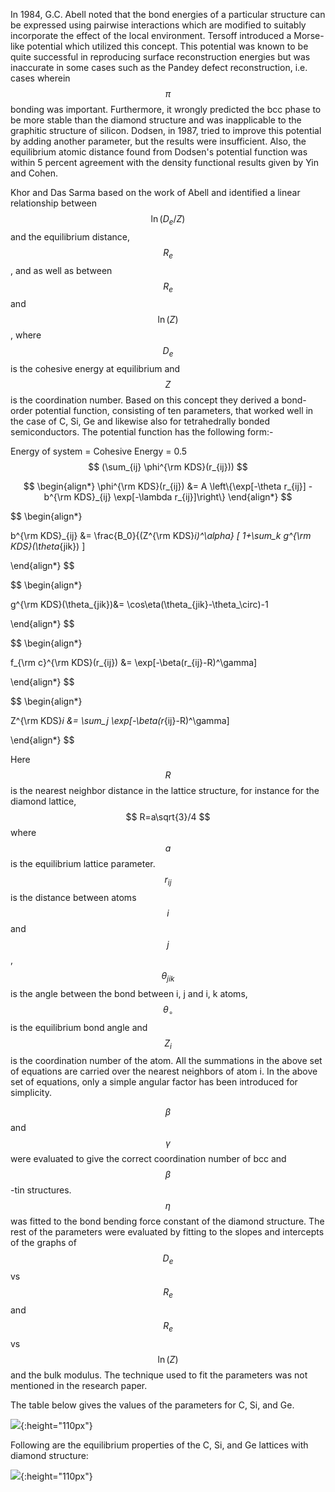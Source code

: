 In 1984, G.C. Abell noted that the bond energies of a particular structure can be expressed using pairwise interactions which are modified to suitably incorporate the effect of the local environment. Tersoff introduced a Morse-like potential which utilized this concept. This potential was known to be quite successful in reproducing surface reconstruction energies but was inaccurate in some cases such as the Pandey defect reconstruction, i.e. cases wherein $$\pi$$ bonding was important. Furthermore, it wrongly predicted the bcc phase to be more stable than the diamond structure and was inapplicable to the graphitic structure of silicon. Dodsen, in 1987, tried to improve this potential by adding another parameter, but the results were insufficient. Also, the equilibrium atomic distance found from Dodsen's potential function was within 5 percent agreement with the density functional results given by Yin and Cohen. 

Khor and Das Sarma based on the work of Abell and identified a linear relationship between $$\ln(D_e/Z)$$ and the equilibrium distance, $$R_e$$, and as well as between $$R_e$$ and $$\ln(Z)$$, where $$D_e$$ is the cohesive energy at equilibrium and $$Z$$ is the coordination number. Based on this concept they derived a bond-order potential function, consisting of ten parameters, that worked well in the case of C, Si, Ge and likewise also for tetrahedrally bonded semiconductors. The potential function has the following form:-

Energy of system = Cohesive Energy = 0.5 $$ (\sum_{ij} \phi^{\rm KDS}(r_{ij})) $$

$$
\begin{align*}
  \phi^{\rm KDS}(r_{ij}) &= A \left\{\exp[-\theta r_{ij}] - b^{\rm KDS}_{ij} \exp[-\lambda r_{ij}]\right\}
\end{align*}
$$

$$
\begin{align*}

b^{\rm KDS}_{ij} &= \frac{B_0}{(Z^{\rm KDS}_i)^\alpha}
[ 1+\sum_k g^{\rm KDS}(\theta_{jik}) ]

\end{align*}
$$

$$
\begin{align*}

g^{\rm KDS}(\theta_{jik})&= \cos\eta(\theta_{jik}-\theta_\circ)-1

\end{align*}
$$

$$
\begin{align*}

f_{\rm c}^{\rm KDS}(r_{ij}) &= \exp[-\beta(r_{ij}-R)^\gamma]

\end{align*}
$$

$$
\begin{align*}

Z^{\rm KDS}_i &= \sum_j \exp[-\beta(r_{ij}-R)^\gamma]

\end{align*}
$$

Here $$R$$ is the nearest neighbor distance in the lattice structure, for instance for the diamond lattice, $$ R=a\sqrt{3}/4 $$ where $$a$$ is the equilibrium lattice parameter. $$r_{ij}$$ is the distance between atoms $$i$$ and $$j$$, $$\theta_{jik}$$ is the angle between the bond between i, j and i, k atoms, $$\theta_{\circ}$$ is the equilibrium bond angle and $$Z_i$$ is the coordination number of the atom. All the summations in the above set of equations are carried over the nearest neighbors of atom i. In the above set of equations, only a simple angular factor has been introduced for simplicity. 

$$\beta$$ and $$\gamma$$ were evaluated to give the correct coordination number of bcc and $$\beta$$-tin structures. $$\eta$$ was fitted to the bond bending force constant of the diamond structure. The rest of the parameters were evaluated by fitting to the slopes and intercepts of the graphs of $$D_e$$ vs $$R_e$$ and $$R_e$$ vs $$\ln(Z)$$ and the bulk modulus. The technique used to fit the parameters was not mentioned in the research paper.

The table below gives the values of the parameters for C, Si, and Ge.

![](/wimage/MD_697985444380_000/Anshul/FTABLE.png){:height="110px"}

Following are the equilibrium properties of the C, Si, and Ge lattices with diamond structure:

![](/wimage/MD_697985444380_000/Anshul/STABLE.png){:height="110px"}

